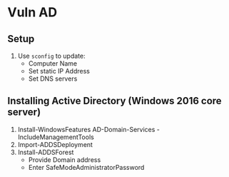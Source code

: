 # Vuln AD


## Setup
1. Use `sconfig` to update:
    - Computer Name
    - Set static IP Address
    - Set DNS servers

## Installing Active Directory (Windows 2016 core server)
1. Install-WindowsFeatures AD-Domain-Services -IncludeManagementTools
2. Import-ADDSDeployment
3. Install-ADDSForest
    - Provide Domain address
    - Enter SafeModeAdministratorPassword